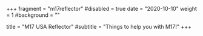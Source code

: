 +++
fragment = "m17reflector"
#disabled = true
date = "2020-10-10"
weight = 1
#background = ""

title = "M17 USA Reflector"
#subtitle = "Things to help you with M17!"
+++